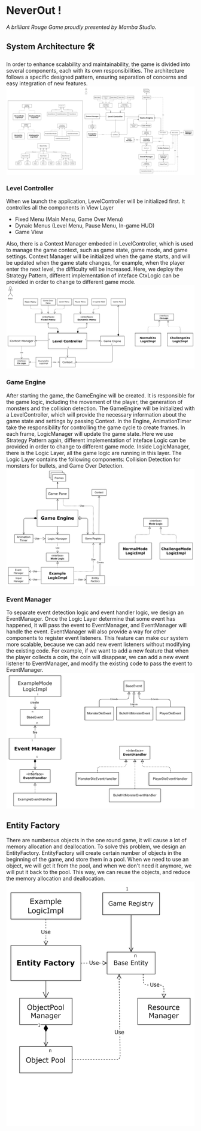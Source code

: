 # NeverOut !
*A brilliant Rouge Game proudly presented by Mamba Studio.*

## System Architecture 🛠
In order to enhance scalability and maintainability, the game is divided into several components, each with its own responsibilities. The architecture follows a specific designed pattern, ensuring separation of concerns and easy integration of new features. 
![Total](https://github.com/GowayLee/neverout/blob/56a524565b4cf768fdea3d0b8dce2961500a1ab1/Docs/images/total.png "total")

### Level Controller
When we launch the application, LevelController will be initialized first. It controlles all the components in View Layer
 - Fixed Menu (Main Menu, Game Over Menu)
 - Dynaic Menus (Level Menu, Pause Menu, In-game HUD)
 - Game View

Also, there is a Context Manager embeded in LevelController, which is used to manage the game context, such as game state, game mode, and game settings. Context Manager will be initialized when the game starts, and will be updated when the game state changes, for example, when the player enter the next level, the difficulty will be increased.
Here, we deploy the Strategy Pattern, different implementation of inteface CtxLogic can be provided in order to change to different game mode.
![LevelController](docs\images\LevelController.png "LevelController")

### Game Engine
After starting the game, the GameEngine will be created. It is responsible for the game logic, including the movement of the player, the generation of monsters and the collision detection. The GameEngine will be initialized with a LevelController, which will provide the necessary information about the game state and settings by passing Context.
In the Engine, AnimationTimer take the responsibility for controlling the game cycle to create frames. In each frame, LogicManager will update the game state.
Here we use Strategy Pattern again, different implementation of inteface Logic can be provided in order to change to different game mode.
Inside LogicManager, there is the Logic Layer, all the game logic are running in this layer. The Logic Layer contains the following components: Collision Detection for monsters for bullets, and Game Over Detection.
![GameEngine](docs\images\GameEngine.png "GameEngine")

### Event Manager
To separate event detection logic and event handler logic, we design an EventManager. Once the Logic Layer determine that some event has happened, it will pass the event to EventManager, and EventManager will handle the event. EventManager will also provide a way for other components to register event listeners.
This feature can make our system more scalable, because we can add new event listeners without modifying the existing code. For example, if we want to add a new feature that when the player collects a coin, the coin will disappear, we can add a new event listener to EventManager, and modify the existing code to pass the event to EventManager.
![EventManager](docs\images\EventManager.png "EventManager")

## Entity Factory
There are numberous objects in the one round game, it will cause a lot of memory allocation and deallocation. To solve this problem, we design an EntityFactory. 
EntityFactory will create certain number of objects in the beginning of the game, and store them in a pool. When we need to use an object, we will get it from the pool, and when we don't need it anymore, we will put it back to the pool. This way, we can reuse the objects, and reduce the memory allocation and deallocation.
![EntityFactory](docs\images\Factory.png "EntityFactory")
